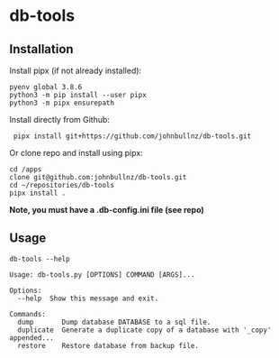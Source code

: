 # db-tools

## Installation

Install pipx (if not already installed):

```
pyenv global 3.8.6
python3 -m pip install --user pipx
python3 -m pipx ensurepath
```

Install directly from Github:

```
 pipx install git+https://github.com/johnbullnz/db-tools.git
```

Or clone repo and install using pipx:

```
cd /apps
clone git@github.com:johnbullnz/db-tools.git
cd ~/repositories/db-tools
pipx install .
```

**Note, you must have a .db-config.ini file (see repo)**

## Usage

```
db-tools --help
```

```
Usage: db-tools.py [OPTIONS] COMMAND [ARGS]...

Options:
  --help  Show this message and exit.

Commands:
  dump       Dump database DATABASE to a sql file.
  duplicate  Generate a duplicate copy of a database with '_copy' appended...
  restore    Restore database from backup file.
```